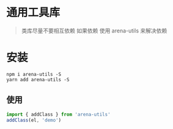 # 通用工具库

> 类库尽量不要相互依赖 如果依赖 使用 arena-utils 来解决依赖

# 安装

```shell
npm i arena-utils -S
yarn add arena-utils -S
```

## 使用

```js
import { addClass } from 'arena-utils'
addClass(el, 'demo')
```